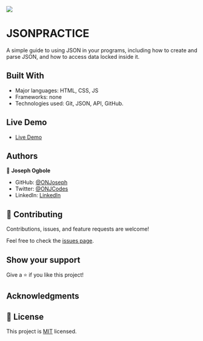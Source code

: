 ![](https://img.shields.io/badge/Microverse-blueviolet)
# JSONPRACTICE
A simple guide to using JSON in your programs, including how to create and parse JSON, and how to access data locked inside it.

## Built With

- Major languages: HTML, CSS, JS
- Frameworks: none
- Technologies used: Git, JSON, API, GitHub.

## Live Demo

- [Live Demo](https://onjoseph.github.io/)

## Authors

👤 **Joseph Ogbole**

- GitHub: [@ONJoseph](https://github.com/ONJoseph)
- Twitter: [@ONJCodes](https://twitter.com/ONJCodes)
- LinkedIn: [LinkedIn](https://www.linkedin.com/in/o-n-joseph-ba8425147/)

## 🤝 Contributing

Contributions, issues, and feature requests are welcome!

Feel free to check the [issues page](https://github.com/ONJoseph/JSONPRACTICE/issues).

## Show your support

Give a ⭐️ if you like this project!

## Acknowledgments


## 📝 License

This project is [MIT](./license.md) licensed.
